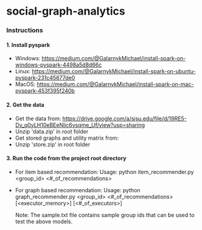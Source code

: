 # social-graph-analytics

### Instructions
#### 1. Install pyspark
  - Windows: https://medium.com/@GalarnykMichael/install-spark-on-windows-pyspark-4498a5d8d66c
  - Linux: https://medium.com/@GalarnykMichael/install-spark-on-ubuntu-pyspark-231c45677de0
  - MacOS: https://medium.com/@GalarnykMichael/install-spark-on-mac-pyspark-453f395f240b

#### 2. Get the data
  - Get the data from: https://drive.google.com/a/sjsu.edu/file/d/19RE5-Dv_q0yLH10eBEeNlic6vsqme_Uf/view?usp=sharing
  - Unzip 'data.zip' in root folder
  - Get stored graphs and utility matrix from: 
  - Unzip 'store.zip' in root folder

#### 3. Run the code from the project root directory
  - For item based recommendation:
    Usage: python item_recommender.py <group_id> <#_of_recommendations>
    
  - For graph based recommendation:
    Usage: python graph_recommender.py <group_id> <#_of_recommendations> [<executor_memory>] [<#_of_executors>]
    
    Note: The sample.txt file contains sample group ids that can be used to test the above models.
